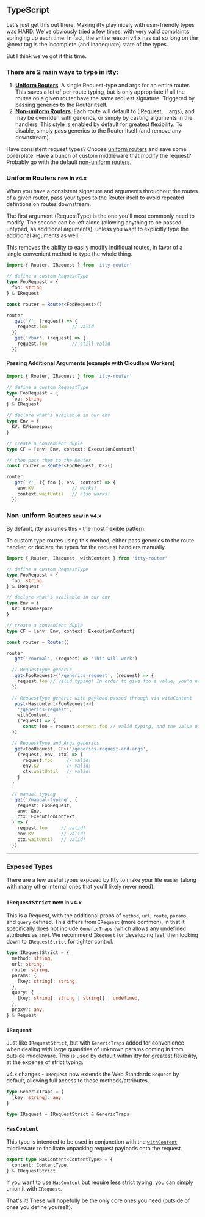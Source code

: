 <script>
  import SEO from '~/components/SEO.svelte'
</script>

<!-- MARKUP -->
<SEO
  title="itty-router"
  subtitle="TypeScript Guide"
  description="Complete guide to TypeScript implementation in itty-router."
  />

## TypeScript

Let's just get this out there.  Making itty play nicely with user-friendly types was HARD.  We've obviously tried a few times, with very valid complaints springing up each time. In fact, the entire reason v4.x has sat so long on the @next tag is the incomplete (and inadequate) state of the types.

But I think we've got it this time.


### There are 2 main ways to type in itty:

1. **[Uniform Routers](#uniform-routers)**. A single Request-type and args for an entire router.  This saves a lot of per-route typing, but is only appropriate if all the routes on a given router have the same request signature.  Triggered by passing generics to the Router itself.
2. **[Non-uniform Routers](#non-uniform-routers)**.  Each route will default to (IRequest, ...args), and may be overriden with generics, or simply by casting arguments in the handlers.  This style is enabled by default for greatest flexibility.  To disable, simply pass generics to the Router itself (and remove any downstream).

Have consistent request types?  Choose [uniform routers](#uniform-routers) and save some boilerplate.  Have a bunch of custom middleware that modify the request?  Probably go with the default [non-uniform routers](#non-uniform-routers).

<a name="uniform-routers"></a>

### Uniform Routers <small class="new">new in v4.x</small>
When you have a consistent signature and arguments throughout the routes of a given router, pass your types to the Router itself to avoid repeated defintions on routes downstream.

The first argument (RequestType) is the one you'll most commonly need to modify.  The second can be left alone (allowing anything to be passed, untyped, as additional arguments), unless you want to explicitly type the additional arguments as well.

This removes the ability to easily modify indifidual routes, in favor of a single convenient method to type the whole thing.

```ts
import { Router, IRequest } from 'itty-router'

// define a custom RequestType
type FooRequest = {
  foo: string
} & IRequest

const router = Router<FooRequest>()

router
  .get('/', (request) => {
    request.foo         // valid
  })
  .get('/bar', (request) => {
    request.foo         // still valid
  })
```

#### Passing Additional Arguments (example with Cloudlare Workers)

```ts
import { Router, IRequest } from 'itty-router'

// define a custom RequestType
type FooRequest = {
  foo: string
} & IRequest

// declare what's available in our env
type Env = {
  KV: KVNamespace
}

// create a convenient duple
type CF = [env: Env, context: ExecutionContext]

// then pass them to the Router
const router = Router<FooRequest, CF>()

router
  .get('/', ({ foo }, env, context) => {
    env.KV              // works!
    context.waitUntil   // also works!
  })
```

<a name="non-uniform-routers"></a>

### Non-uniform Routers <small class="new">new in v4.x</small>
By default, itty assumes this - the most flexible pattern.

To custom type routes using this method, either pass generics to the route handler, 
or declare the types for the request handlers manually.

```ts
import { Router, IRequest, withContent } from 'itty-router'

// define a custom RequestType
type FooRequest = {
  foo: string
} & IRequest

// declare what's available in our env
type Env = {
  KV: KVNamespace
}

// create a convenient duple
type CF = [env: Env, context: ExecutionContext]

const router = Router()

router
  .get('/normal', (request) => 'This will work')

  // RequestType generic
  .get<FooRequest>('/generics-request', (request) => {
    request.foo // valid typing! In order to give foo a value, you'd need to assign it one in your middleware
  })

  // RequestType generic with payload passed through via withContent
  .post<Hascontent<FooRequest>>(
    '/generics-request',
    withContent,
    (request) => {
      const foo = request.content.foo // valid typing, and the value of foo will be passed through!
  })

  // RequestType and Args generics
  .get<FooRequest, CF>('/generics-request-and-args', 
    (request, env, ctx) => {
      request.foo     // valid!
      env.KV          // valid!
      ctx.waitUntil   // valid!
    }
  )

  // manual typing
  .get('/manual-typing', (
    request: FooRequest, 
    env: Env, 
    ctx: ExecutionContext,
  ) => {
    request.foo     // valid!
    env.KV          // valid!
    ctx.waitUntil   // valid!
  })
```

---

### Exposed Types
There are a few useful types exposed by Itty to make your life easier (along with many other internal ones that you'll likely never need):

<a name="IRequestStrict"></a>

### `IRequestStrict` <small class="new">new in v4.x</small>
This is a Request, with the additional props of `method`, `url`, `route`, `params`, and `query` defined.  This differs from `IRequest` (more common), in that it specifically does not include `GenericTraps` (which allows any undefined attributes as `any`).  We recommend `IRequest` for developing fast, then locking down to `IRequestStrict` for tighter control.

```ts
type IRequestStrict = {
  method: string,
  url: string,
  route: string,
  params: {
    [key: string]: string,
  },
  query: {
    [key: string]: string | string[] | undefined,
  },
  proxy?: any,
} & Request
```

<a name="IRequest"></a>

### `IRequest`
Just like `IRequestStrict`, but with `GenericTraps` added for convenience when dealing with large quantities of unknown params coming in from outside middleware.  This is used by default within itty for greatest flexibility, at the expense of strict typing.

<p class="new">
  v4.x changes - <code>IRequest</code> now extends the Web Standards <code>Request</code> by default, allowing full access to those methods/attributes.
</p>

```ts
type GenericTraps = {
  [key: string]: any
}

type IRequest = IRequestStrict & GenericTraps
```

<a name="HasContent"></a>

### `HasContent`
This type is intended to be used in conjunction with the [`withContent`](../api/+page.md#withContent) middleware to facilitate unpacking request payloads onto the request.

```ts
export type HasContent<ContentType> = {
  content: ContentType,
} & IRequestStrict
```

If you want to use `HasContent` but require less strict typing, you can simply union it with `IRequest`.


That's it!  These will hopefully be the only core ones you need (outside of ones you define yourself).


